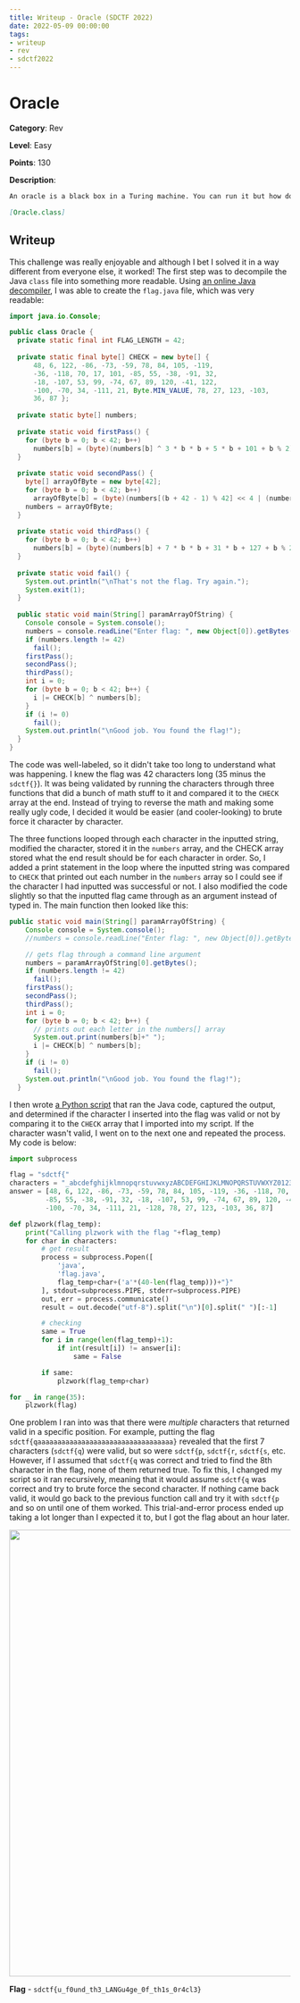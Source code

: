 ```yaml
---
title: Writeup - Oracle (SDCTF 2022)
date: 2022-05-09 00:00:00
tags: 
- writeup
- rev
- sdctf2022
---
```


# Oracle
**Category**: Rev

**Level**: Easy

**Points**: 130

**Description**:
```markdown
An oracle is a black box in a Turing machine. You can run it but how do you inspect it?

[Oracle.class]
```

## Writeup
This challenge was really enjoyable and although I bet I solved it in a way different from everyone else, it worked! The first step was to decompile the Java `class` file into something more readable. Using [an online Java decompiler](http://www.javadecompilers.com/result), I was able to create the `flag.java` file, which was very readable:

```java
import java.io.Console;

public class Oracle {
  private static final int FLAG_LENGTH = 42;
  
  private static final byte[] CHECK = new byte[] { 
      48, 6, 122, -86, -73, -59, 78, 84, 105, -119, 
      -36, -118, 70, 17, 101, -85, 55, -38, -91, 32, 
      -18, -107, 53, 99, -74, 67, 89, 120, -41, 122, 
      -100, -70, 34, -111, 21, Byte.MIN_VALUE, 78, 27, 123, -103, 
      36, 87 };
  
  private static byte[] numbers;
  
  private static void firstPass() {
    for (byte b = 0; b < 42; b++)
      numbers[b] = (byte)(numbers[b] ^ 3 * b * b + 5 * b + 101 + b % 2); 
  }
  
  private static void secondPass() {
    byte[] arrayOfByte = new byte[42];
    for (byte b = 0; b < 42; b++)
      arrayOfByte[b] = (byte)(numbers[(b + 42 - 1) % 42] << 4 | (numbers[b]&0xFF)>>4); 
    numbers = arrayOfByte;
  }
  
  private static void thirdPass() {
    for (byte b = 0; b < 42; b++)
      numbers[b] = (byte)(numbers[b] + 7 * b * b + 31 * b + 127 + b % 2); 
  }
  
  private static void fail() {
    System.out.println("\nThat's not the flag. Try again.");
    System.exit(1);
  }
  
  public static void main(String[] paramArrayOfString) {
    Console console = System.console();
    numbers = console.readLine("Enter flag: ", new Object[0]).getBytes();
    if (numbers.length != 42)
      fail(); 
    firstPass();
    secondPass();
    thirdPass();
    int i = 0;
    for (byte b = 0; b < 42; b++) {
      i |= CHECK[b] ^ numbers[b]; 
    }
    if (i != 0)
      fail(); 
    System.out.println("\nGood job. You found the flag!");
  }
}
```

The code was well-labeled, so it didn't take too long to understand what was happening. I knew the flag was 42 characters long (35 minus the `sdctf{}`). It was being validated by running the characters through three functions that did a bunch of math stuff to it and compared it to the `CHECK` array at the end. Instead of trying to reverse the math and making some really ugly code, I decided it would be easier (and cooler-looking) to brute force it character by character.

The three functions looped through each character in the inputted string, modified the character, stored it in the `numbers` array, and the CHECK array stored what the end result should be for each character in order. So, I added a print statement in the loop where the inputted string was compared to `CHECK` that printed out each number in the `numbers` array so I could see if the character I had inputted was successful or not. I also modified the code slightly so that the inputted flag came through as an argument instead of typed in. The main function then looked like this:

```java
public static void main(String[] paramArrayOfString) {
    Console console = System.console();
    //numbers = console.readLine("Enter flag: ", new Object[0]).getBytes();

    // gets flag through a command line argument
    numbers = paramArrayOfString[0].getBytes(); 
    if (numbers.length != 42)
      fail(); 
    firstPass();
    secondPass();
    thirdPass();
    int i = 0;
    for (byte b = 0; b < 42; b++) {
      // prints out each letter in the numbers[] array
      System.out.print(numbers[b]+" "); 
      i |= CHECK[b] ^ numbers[b]; 
    }
    if (i != 0)
      fail(); 
    System.out.println("\nGood job. You found the flag!");
  }
```

I then wrote [a Python script](/static/sdctf-oracle/oracle.py) that ran the Java code, captured the output, and determined if the character I inserted into the flag was valid or not by comparing it to the `CHECK` array that I imported into my script. If the character wasn't valid, I went on to the next one and repeated the process. My code is below:

```python
import subprocess

flag = "sdctf{"
characters = "_abcdefghijklmnopqrstuvwxyzABCDEFGHIJKLMNOPQRSTUVWXYZ0123456789-"
answer = [48, 6, 122, -86, -73, -59, 78, 84, 105, -119, -36, -118, 70, 17, 101, 
         -85, 55, -38, -91, 32, -18, -107, 53, 99, -74, 67, 89, 120, -41, 122, 
         -100, -70, 34, -111, 21, -128, 78, 27, 123, -103, 36, 87]

def plzwork(flag_temp):
    print("Calling plzwork with the flag "+flag_temp)
    for char in characters:
        # get result
        process = subprocess.Popen([
            'java', 
            'flag.java', 
            flag_temp+char+('a'*(40-len(flag_temp)))+"}"
        ], stdout=subprocess.PIPE, stderr=subprocess.PIPE)
        out, err = process.communicate()
        result = out.decode("utf-8").split("\n")[0].split(" ")[:-1]

        # checking
        same = True
        for i in range(len(flag_temp)+1):
            if int(result[i]) != answer[i]:
                same = False

        if same:
            plzwork(flag_temp+char)

for _ in range(35):
    plzwork(flag)
```

One problem I ran into was that there were *multiple* characters that returned valid in a specific position. For example, putting the flag `sdctf{qaaaaaaaaaaaaaaaaaaaaaaaaaaaaaaaaaa}` revealed that the first 7 characters (`sdctf{q`) were valid, but so were `sdctf{p`, `sdctf{r`, `sdctf{s`, etc. However, if I assumed that `sdctf{q` was correct and tried to find the 8th character in the flag, none of them returned true. To fix this, I changed my script so it ran recursively, meaning that it would assume `sdctf{q` was correct and try to brute force the second character. If nothing came back valid, it would go back to the previous function call and try it with `sdctf{p` and so on until one of them worked. This trial-and-error process ended up taking a lot longer than I expected it to, but I got the flag about an hour later.

<img src="/static/sdctf-oracle/brute_force.png" width="800px">

**Flag** - `sdctf{u_f0und_th3_LANGu4ge_0f_th1s_0r4cl3}`